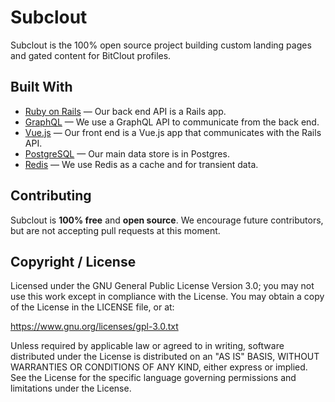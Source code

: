 # Subclout

Subclout is the 100% open source project building custom landing pages and gated content for BitClout profiles.
## Built With

- [Ruby on Rails](https://github.com/rails/rails) &mdash; Our back end API is a Rails app.
- [GraphQL](https://github.com/rmosolgo/graphql-ruby) &mdash; We use a GraphQL API to communicate from the back end.
- [Vue.js](https://github.com/vuejs/vue) &mdash; Our front end is a Vue.js app that communicates with the Rails API.
- [PostgreSQL](https://www.postgresql.org/) &mdash; Our main data store is in Postgres.
- [Redis](https://redis.io/) &mdash; We use Redis as a cache and for transient data.

## Contributing

Subclout is **100% free** and **open source**. We encourage future contributors, but are not accepting pull requests at this moment.

## Copyright / License

Licensed under the GNU General Public License Version 3.0;
you may not use this work except in compliance with the License.
You may obtain a copy of the License in the LICENSE file, or at:

   https://www.gnu.org/licenses/gpl-3.0.txt

Unless required by applicable law or agreed to in writing, software
distributed under the License is distributed on an "AS IS" BASIS,
WITHOUT WARRANTIES OR CONDITIONS OF ANY KIND, either express or implied.
See the License for the specific language governing permissions and
limitations under the License.
